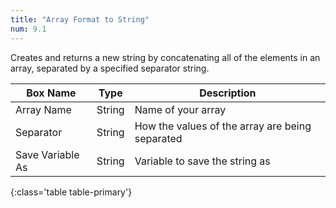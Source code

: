 ```yaml
---
title: "Array Format to String"
num: 9.1
---
```


Creates and returns a new string by concatenating all of the elements in an array, separated by a specified separator string.

| Box Name | Type | Description | 
|-------|--------|--------
|Array Name|String|Name of your array
|Separator|String|How the values of the array are being separated
|Save Variable As|String|Variable to save the string as
{:class='table table-primary'}







